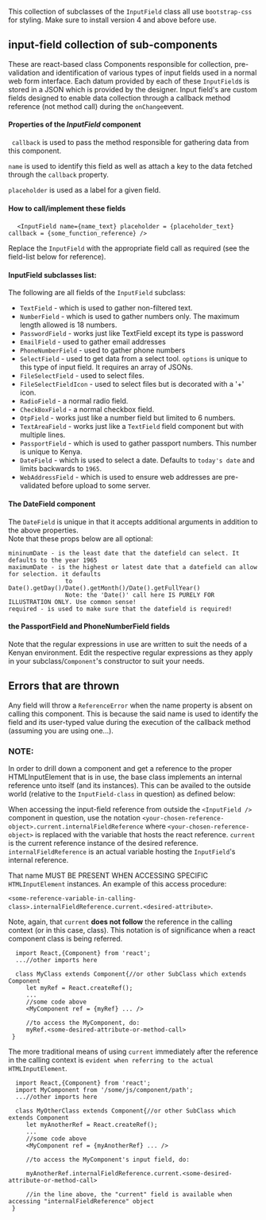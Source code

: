 This collection of subclasses of the `InputField` class all use `bootstrap-css` for styling. Make sure
to install version 4 and above before use.

## input-field collection of sub-components
These are react-based class Components responsible for collection, pre-validation and identification of
various types of input fields used in a normal web form interface. Each datum provided by each of these `InputField`s
is stored in a JSON which is provided by the designer. Input field's are custom fields designed
to enable data collection through a callback method reference (not method call) during the `onChange`event.

#### Properties of the  _InputField_ component

` callback`
is used to pass the method responsible for gathering data from this component.

`name`
is used to identify this field as well as attach a key to the data fetched through the `callback` property.

`placeholder` is used as a label for a given field.


#### How to call/implement these fields

&emsp; `<InputField name={name_text} placeholder = {placeholder_text} callback = {some_function_reference} />`

Replace the `InputField` with the appropriate field call as required (see the field-list below for reference).

#### InputField subclasses list:
The following are all fields of the `InputField` subclass:

- `TextField` - which is used to gather non-filtered text.
- `NumberField` - which is used to gather numbers only. The maximum length allowed is 18 numbers.
- `PasswordField` - works just like TextField except its type is password
- `EmailField` - used to gather email addresses
- `PhoneNumberField` - used to gather phone numbers
- `SelectField` - used to get data from a select tool. `options` is unique to this type of input field. It requires
  an array of JSONs.
- `FileSelectField` - used to select files.
- `FileSelectFieldIcon` - used to select files but is decorated with a '+' icon.
- `RadioField` - a normal radio field.
- `CheckBoxField` - a normal checkbox field.
- `OtpField` - works just like a number field but limited to 6 numbers.
- `TextAreaField` - works just like a `TextField` field component but with multiple lines.
- `PassportField` - which is used to gather passport numbers. This number is unique to Kenya.
- `DateField` - which is used to select a date. Defaults to `today's date` and limits backwards to `1965`.
- `WebAddressField` - which is used to ensure web addresses are pre-validated before upload to some server.
     
#### The DateField component
The `DateField` is unique in that it accepts additional arguments in addition to the above properties. \
Note that these props below are all optional:
```
mininumDate - is the least date that the datefield can select. It defaults to the year 1965
maximumDate - is the highest or latest date that a datefield can allow for selection. it defaults
                to Date().getDay()/Date().getMonth()/Date().getFullYear()
                Note: the 'Date()' call here IS PURELY FOR ILLUSTRATION ONLY. Use common sense!
required - is used to make sure that the datefield is required!
```

#### the PassportField and PhoneNumberField fields
Note that the regular expressions in use are written to suit the needs of a Kenyan environment.
Edit the respective regular expressions as they apply in your subclass/`Component`'s constructor
to suit your needs.

## Errors that are thrown
 Any field will throw a `ReferenceError` when the name property is absent on calling this component.
 This is because the said name is used to identify the field and its user-typed value during the execution of
 the callback method (assuming you are using one...).
 
 ### NOTE:
 In order to drill down a component and get a reference to the proper HTMLInputElement that is in use,
 the base class implements an internal reference unto itself (and its instances). This can be availed
 to the outside world (relative to the `InputField-class` in question) as defined below:
 
 When accessing the input-field reference from outside the `<InputField />` component in question,
 use the notation `<your-chosen-reference-object>.current.internalFieldReference`
 where `<your-chosen-reference-object>` is replaced with the variable that hosts the react reference.
 `current` is the current reference instance of the desired reference.
 `internalFieldReference` is an actual variable hosting the `InputField`'s internal reference.
 
 That name MUST BE PRESENT WHEN ACCESSING SPECIFIC `HTMLInputElement` instances.
  An example of this access procedure:
  
`<some-reference-variable-in-calling-class>.internalFieldReference.current.<desired-attribute>`.

Note, again, that `current` **does not follow** the reference in the calling context (or in this case, class). 
 This notation is of significance when a react component class is being referred.
 ```
   import React,{Component} from 'react';
   ...//other imports here

   class MyClass extends Component{//or other SubClass which extends Component
      let myRef = React.createRef();
      ...
      //some code above
      <MyComponent ref = {myRef} ... />

      //to access the MyComponent, do:
      myRef.<some-desired-attribute-or-method-call>
  }
 ```
 The more traditional means of using `current` immediately after the
 reference in the calling context is `evident when referring to the actual HTMLInputElement`.
 ```
   import React,{Component} from 'react';
   import MyComponent from '/some/js/component/path';
   ...//other imports here

   class MyOtherClass extends Component{//or other SubClass which extends Component
      let myAnotherRef = React.createRef();
      ...
      //some code above
      <MyComponent ref = {myAnotherRef} ... />

      //to access the MyComponent's input field, do:
      
      myAnotherRef.internalFieldReference.current.<some-desired-attribute-or-method-call>
      
      //in the line above, the "current" field is available when accessing "internalFieldReference" object
  }
 ```

